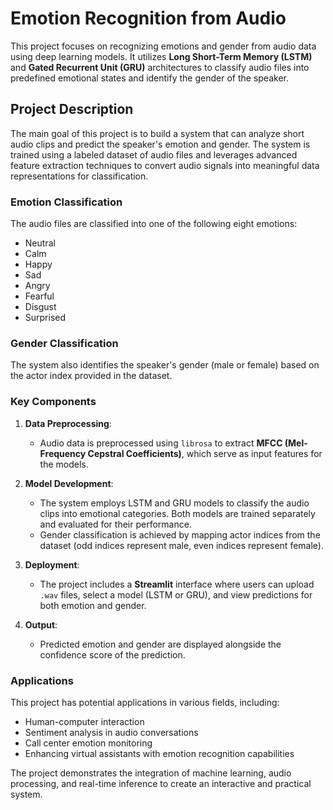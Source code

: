 # Emotion Recognition from Audio

This project focuses on recognizing emotions and gender from audio data using deep learning models. It utilizes **Long Short-Term Memory (LSTM)** and **Gated Recurrent Unit (GRU)** architectures to classify audio files into predefined emotional states and identify the gender of the speaker.

## Project Description

The main goal of this project is to build a system that can analyze short audio clips and predict the speaker's emotion and gender. The system is trained using a labeled dataset of audio files and leverages advanced feature extraction techniques to convert audio signals into meaningful data representations for classification.

### Emotion Classification

The audio files are classified into one of the following eight emotions:
- Neutral
- Calm
- Happy
- Sad
- Angry
- Fearful
- Disgust
- Surprised

### Gender Classification

The system also identifies the speaker's gender (male or female) based on the actor index provided in the dataset.

### Key Components

1. **Data Preprocessing**: 
   - Audio data is preprocessed using `librosa` to extract **MFCC (Mel-Frequency Cepstral Coefficients)**, which serve as input features for the models.

2. **Model Development**:
   - The system employs LSTM and GRU models to classify the audio clips into emotional categories. Both models are trained separately and evaluated for their performance.
   - Gender classification is achieved by mapping actor indices from the dataset (odd indices represent male, even indices represent female).

3. **Deployment**:
   - The project includes a **Streamlit** interface where users can upload `.wav` files, select a model (LSTM or GRU), and view predictions for both emotion and gender.

4. **Output**:
   - Predicted emotion and gender are displayed alongside the confidence score of the prediction.

### Applications

This project has potential applications in various fields, including:
- Human-computer interaction
- Sentiment analysis in audio conversations
- Call center emotion monitoring
- Enhancing virtual assistants with emotion recognition capabilities

The project demonstrates the integration of machine learning, audio processing, and real-time inference to create an interactive and practical system.
